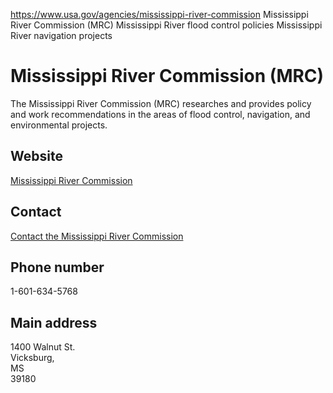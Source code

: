 

https://www.usa.gov/agencies/mississippi-river-commission
Mississippi River Commission (MRC)
Mississippi River flood control policies
Mississippi River navigation projects

# Mississippi River Commission (MRC)

The Mississippi River Commission (MRC) researches and provides policy and work recommendations in the areas of flood control, navigation, and environmental projects.

## Website

[Mississippi River Commission](https://www.mvd.usace.army.mil/About/Mississippi-River-Commission-MRC/)

## Contact

[Contact the Mississippi River Commission](https://www.mvd.usace.army.mil/Contact.aspx)

## Phone number

1-601-634-5768

## Main address

1400 Walnut St.  
Vicksburg,  
MS  
39180
